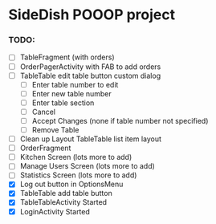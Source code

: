 # SideDish POOOP project

### TODO:
- [ ] TableFragment (with orders)
- [ ] OrderPagerActivity with FAB to add orders
- [ ] TableTable edit table button custom dialog
    - [ ] Enter table number to edit
    - [ ] Enter new table number
    - [ ] Enter table section
    - [ ] Cancel
    - [ ] Accept Changes (none if table number not specified)
    - [ ] Remove Table
- [ ] Clean up Layout TableTable list item layout
- [ ] OrderFragment
- [ ] Kitchen Screen (lots more to add)
- [ ] Manage Users Screen (lots more to add)
- [ ] Statistics Screen (lots more to add)
- [x] Log out button in OptionsMenu
- [x] TableTable add table button
- [x] TableTableActivity Started
- [x] LoginActivity Started
